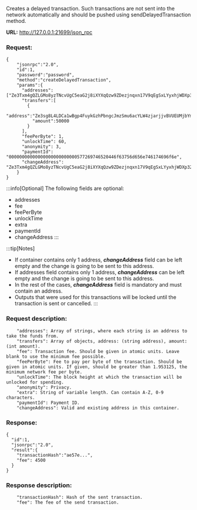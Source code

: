 Creates a delayed transaction. Such transactions are not sent into the network automatically and should be pushed using sendDelayedTransaction method.

**URL:** http://127.0.0.1:21699/json_rpc

### Request:
```
{
    "jsonrpc":"2.0",
    "id":1,
    "password":"password",
    "method":"createDelayedTransaction",
    "params":{
      "addresses":["Ze3Txm4gQZLGMo8yzTNcvUgC5eaG2j8iXYXqQzw9ZDezjnqxn17V9qEgSxLYyxhjWDXp32VbtEsEdTPNSj4fM7rT1LJmzpute"],
      "transfers":[
        {
          "address":"Ze3sg8L4LDCa1wBgp4FuykGzhPbngcJmzSmu6acYLW4zjarjjvBVUEUMjbYmKYfsZ6hcSTEudjnAngYfS8dYvxG32w21U7khk",
          "amount":50000
        }
      ],
      "feePerByte": 1,
      "unlockTime": 60,
      "anonymity": 3,
      "paymentId": "00000000000000000000000000577269746520446f63756d656e746174696f6e",
      "changeAddress": "Ze3Txm4gQZLGMo8yzTNcvUgC5eaG2j8iXYXqQzw9ZDezjnqxn17V9qEgSxLYyxhjWDXp32VbtEsEdTPNSj4fM7rT1LJmzpute"  
    }
}
```

:::info[Optional]
The following fields are optional:
 - addresses
 - fee
 - feePerByte
 - unlockTime
 - extra
 - paymentId
 - changeAddress
:::

:::tip[Notes]
  - If container contains only 1 address, ***changeAddress*** field can be left empty and the change is going to be sent to this address.
  - If addresses field contains only 1 address, ***changeAddress*** can be left empty and the change is going to be sent to this address.
  - In the rest of the cases, ***changeAddress*** field is mandatory and must contain an address.
  - Outputs that were used for this transactions will be locked until the transaction is sent or cancelled.
:::

### Request description:
```
    "addresses": Array of strings, where each string is an address to take the funds from.
    "transfers": Array of objects, address: (string address), amount: (int amount).	
    "fee": Transaction fee. Should be given in atomic units. Leave blank to use the minimum fee possible.
    "feePerByte": Fee to pay per byte of the transaction. Should be given in atomic units. If given, should be greater than 1.953125, the minimum network fee per byte.	
    "unlockTime": The block height at which the transaction will be unlocked for spending.
    "anonymity": Privacy.
    "extra": String of variable length. Can contain A-Z, 0-9 characters.
    "paymentId": Payment ID.
    "changeAddress": Valid and existing address in this container.
```

### Response:
```
{
  "id":1,
  "jsonrpc":"2.0",
  "result":{
    "transactionHash":"ae57e...",
    "fee": 4500
  }
}
```

### Response description:
```
    "transactionHash": Hash of the sent transaction.
    "fee": The fee of the send transaction.
```